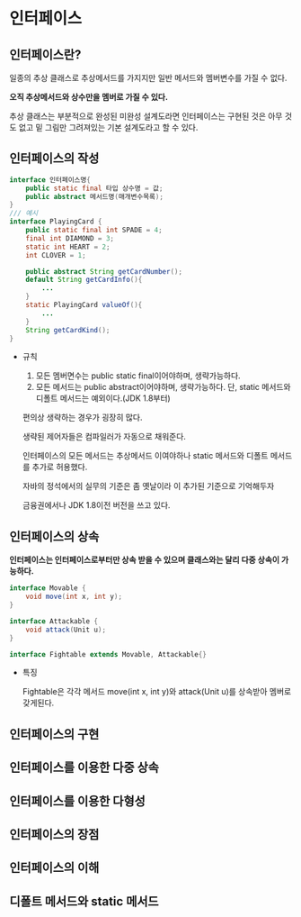 # 인터페이스

## 인터페이스란?

일종의 추상 클래스로 추상메서드를 가지지만 일반 메서드와 멤버변수를 가질 수 없다.

**오직 추상메서드와 상수만을 멤버로 가질 수 있다.**

추상 클래스는 부분적으로 완성된 미완성 설계도라면
인터페이스는 구현된 것은 아무 것도 없고 밑 그림만 그려져있는 기본 설계도라고 할 수 있다.

## 인터페이스의 작성

```java
interface 인터페이스명{
	public static final 타입 상수명 = 값;
	public abstract 메서드명(매개변수목록);
}
/// 예시
interface PlayingCard {
	public static final int SPADE = 4;
	final int DIAMOND = 3;
	static int HEART = 2;
	int CLOVER = 1;

	public abstract String getCardNumber();
	default String getCardInfo(){
		...
	}
	static PlayingCard valueOf(){
		...
	}
	String getCardKind();
}
```

- 규칙
    1. 모든 멤버면수는 public static final이어야하며, 생략가능하다.
    2. 모든 메서드는 public abstract이어야하며, 생략가능하다.
    단, static 메서드와 디폴트 메서드는 예외이다.(JDK 1.8부터)

    편의상 생략하는 경우가 굉장히 많다.

    생략된 제어자들은 컴파일러가 자동으로 채워준다.

    인터페이스의 모든 메서드는 추상메서드 이여야하나 static 메서드와 디폴트 메서드를 추가로 허용했다.

    자바의 정석에서의 실무의 기준은 좀 옛날이라 이 추가된 기준으로 기억해두자

    금융권에서나 JDK 1.8이전 버전을 쓰고 있다.


## 인터페이스의 상속

**인터페이스는 인터페이스로부터만 상속 받을 수 있으며 클래스와는 달리 다중 상속이 가능하다.**

```java
interface Movable {
	void move(int x, int y);
}

interface Attackable {
	void attack(Unit u);
}

interface Fightable extends Movable, Attackable{}
```

- 특징

    Fightable은 각각 메서드 move(int x, int y)와 attack(Unit u)를 상속받아 멤버로 갖게된다.


## 인터페이스의 구현

## 인터페이스를 이용한 다중 상속

## 인터페이스를 이용한 다형성

## 인터페이스의 장점

## 인터페이스의 이해

## 디폴트 메서드와 static 메서드
